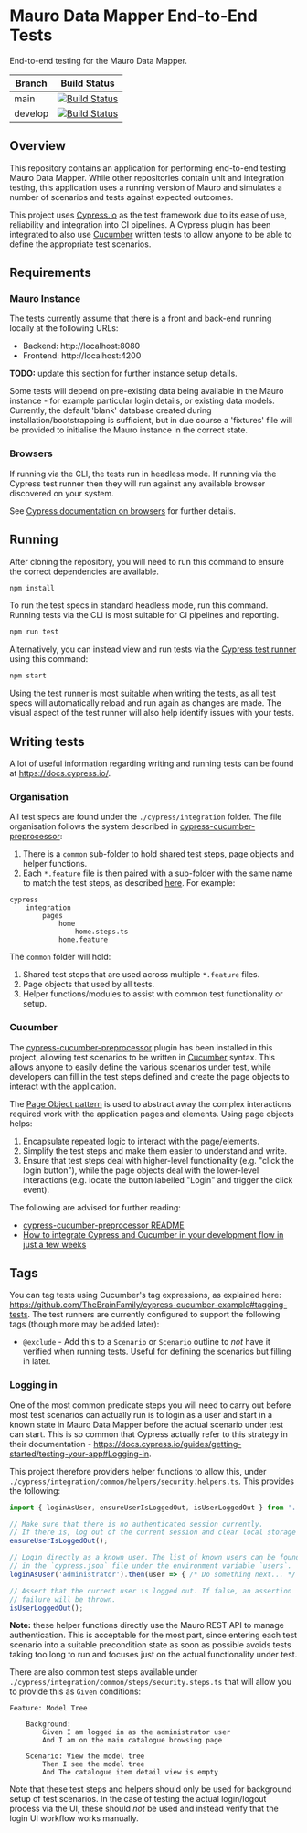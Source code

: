 # Mauro Data Mapper End-to-End Tests

End-to-end testing for the Mauro Data Mapper.

| Branch | Build Status |
| ------ | ------------ |
| main | [![Build Status](https://jenkins.cs.ox.ac.uk/buildStatus/icon?job=Mauro+Data+Mapper%2Fmdm-end-to-end-testing%2Fmain)](https://jenkins.cs.ox.ac.uk/blue/organizations/jenkins/Mauro%20Data%20Mapper%2Fmdm-end-to-end-testing/branches) |
| develop | [![Build Status](https://jenkins.cs.ox.ac.uk/buildStatus/icon?job=Mauro+Data+Mapper%2Fmdm-end-to-end-testing%2Fdevelop)](https://jenkins.cs.ox.ac.uk/blue/organizations/jenkins/Mauro%20Data%20Mapper%2Fmdm-end-to-end-testing/branches) |

## Overview

This repository contains an application for performing end-to-end testing Mauro Data Mapper. While other repositories contain unit and integration testing, this application uses a running version of Mauro and simulates a number of scenarios and tests against expected outcomes.

This project uses [Cypress.io](https://www.cypress.io/) as the test framework due to its ease of use, reliability and integration into CI pipelines. A Cypress plugin has been integrated to also use [Cucumber](https://cucumber.io/) written tests to allow anyone to be able to define the appropriate test scenarios.

## Requirements

### Mauro Instance

The tests currently assume that there is a front and back-end running locally at the following URLs:

* Backend: http://localhost:8080
* Frontend: http://localhost:4200

**TODO:** update this section for further instance setup details.

Some tests will depend on pre-existing data being available in the Mauro instance - for example particular login details, or existing data models. Currently, the default 'blank' database created during installation/bootstrapping is sufficient, but in due course a 'fixtures' file will be provided to initialise the Mauro instance in the correct state.

### Browsers

If running via the CLI, the tests run in headless mode. If running via the Cypress test runner then they will run against any available browser discovered on your system.

See [Cypress documentation on browsers](https://docs.cypress.io/guides/guides/launching-browsers#Download-specific-Chrome-version) for further details.

## Running

After cloning the repository, you will need to run this command to ensure the correct dependencies are available.

```bash
npm install
```

To run the test specs in standard headless mode, run this command. Running tests via the CLI is most suitable for CI pipelines and reporting.

```bash
npm run test
```

Alternatively, you can instead view and run tests via the [Cypress test runner](https://docs.cypress.io/guides/core-concepts/test-runner) using this command:

```bash
npm start
```

Using the test runner is most suitable when writing the tests, as all test specs will automatically reload and run again as changes are made. The visual aspect of the test runner will also help identify issues with your tests.

## Writing tests

A lot of useful information regarding writing and running tests can be found at https://docs.cypress.io/.

### Organisation

All test specs are found under the `./cypress/integration` folder. The file organisation follows the system described in [cypress-cucumber-preprocessor](https://github.com/TheBrainFamily/cypress-cucumber-preprocessor#how-to-organize-the-tests):

1. There is a `common` sub-folder to hold shared test steps, page objects and helper functions.
2. Each `*.feature` file is then paired with a sub-folder with the same name to match the test steps, as described [here](https://github.com/TheBrainFamily/cypress-cucumber-preprocessor#step-definitions). For example:

```
cypress
    integration
        pages
            home
                home.steps.ts
            home.feature
```

The `common` folder will hold:

1. Shared test steps that are used across multiple `*.feature` files.
2. Page objects that used by all tests.
3. Helper functions/modules to assist with common test functionality or setup.

### Cucumber

The [cypress-cucumber-preprocessor](https://github.com/TheBrainFamily/cypress-cucumber-preprocessor) plugin has been installed in this project, allowing test scenarios to be written in [Cucumber](https://cucumber.io/) syntax. This allows anyone to easily define the various scenarios under test, while developers can fill in the test steps defined and create the page objects to interact with the application.

The [Page Object pattern](https://webdriver.io/docs/pageobjects/) is used to abstract away the complex interactions required work with the application pages and elements. Using page objects helps:

1. Encapsulate repeated logic to interact with the page/elements.
2. Simplify the test steps and make them easier to understand and write.
3. Ensure that test steps deal with higher-level functionality (e.g. "click the login button"), while the page objects deal with the lower-level interactions (e.g. locate the button labelled "Login" and trigger the click event).

The following are advised for further reading:

* [cypress-cucumber-preprocessor README](https://github.com/TheBrainFamily/cypress-cucumber-preprocessor)
* [How to integrate Cypress and Cucumber in your development flow in just a few weeks](https://itortv.medium.com/how-to-integrate-cypress-and-cucumber-in-your-development-flow-in-just-a-few-weeks-96a46ac9165a)

## Tags

You can tag tests using Cucumber's tag expressions, as explained here: https://github.com/TheBrainFamily/cypress-cucumber-example#tagging-tests. The test runners are currently configured to support the following tags (though more may be added later):

* `@exclude` - Add this to a `Scenario` or `Scenario` outline to _not_ have it verified when running tests. Useful for defining the scenarios but filling in later.

### Logging in

One of the most common predicate steps you will need to carry out before most test scenarios can actually run is to login as a user and start in a known state in Mauro Data Mapper before the actual scenario under test can start. This is so common that Cypress actually refer to this strategy in their documentation - https://docs.cypress.io/guides/getting-started/testing-your-app#Logging-in.

This project therefore providers helper functions to allow this, under `./cypress/integration/common/helpers/security.helpers.ts`. This provides the following:

```ts
import { loginAsUser, ensureUserIsLoggedOut, isUserLoggedOut } from '../helpers/security.helpers';

// Make sure that there is no authenticated session currently. 
// If there is, log out of the current session and clear local storage state
ensureUserIsLoggedOut();

// Login directly as a known user. The list of known users can be found 
// in the `cypress.json` file under the environment variable `users`.
loginAsUser('administrator').then(user => { /* Do something next... */ });

// Assert that the current user is logged out. If false, an assertion 
// failure will be thrown.
isUserLoggedOut();
```

**Note:** these helper functions directly use the Mauro REST API to manage authentication. This is acceptable for the most part, since entering each test scenario into a suitable precondition state as soon as possible avoids tests taking too long to run and focuses just on the actual functionality under test.

There are also common test steps available under `./cypress/integration/common/steps/security.steps.ts` that will allow you to provide this as `Given` conditions:

```cucumber
Feature: Model Tree

    Background:
        Given I am logged in as the administrator user
        And I am on the main catalogue browsing page

    Scenario: View the model tree
        Then I see the model tree
        And The catalogue item detail view is empty
```

Note that these test steps and helpers should only be used for background setup of test scenarios. In the case of testing the actual login/logout process via the UI, these should _not_ be used and instead verify that the login UI workflow works manually.